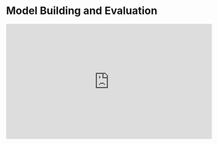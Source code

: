 # Model Building and Evaluation

<iframe width="560" height="315" src="https://www.youtube.com/embed/hOYHW1imYa8" title="YouTube video player" frameborder="0" allow="accelerometer; autoplay; clipboard-write; encrypted-media; gyroscope; picture-in-picture" allowfullscreen></iframe>